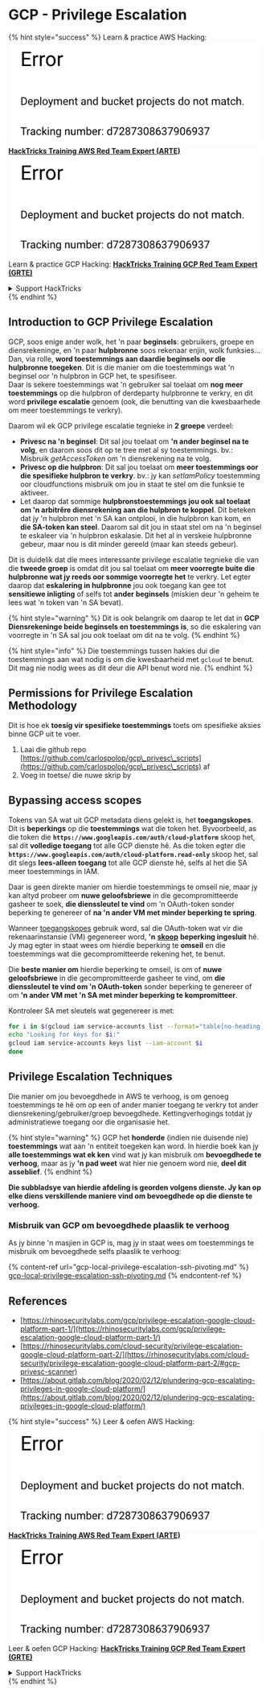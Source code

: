 # GCP - Privilege Escalation

{% hint style="success" %}
Learn & practice AWS Hacking:<img src="../../../.gitbook/assets/image (1) (1).png" alt="" data-size="line">[**HackTricks Training AWS Red Team Expert (ARTE)**](https://training.hacktricks.xyz/courses/arte)<img src="../../../.gitbook/assets/image (1) (1).png" alt="" data-size="line">\
Learn & practice GCP Hacking: <img src="../../../.gitbook/assets/image (2).png" alt="" data-size="line">[**HackTricks Training GCP Red Team Expert (GRTE)**<img src="../../../.gitbook/assets/image (2).png" alt="" data-size="line">](https://training.hacktricks.xyz/courses/grte)

<details>

<summary>Support HackTricks</summary>

* Check the [**subscription plans**](https://github.com/sponsors/carlospolop)!
* **Join the** 💬 [**Discord group**](https://discord.gg/hRep4RUj7f) or the [**telegram group**](https://t.me/peass) or **follow** us on **Twitter** 🐦 [**@hacktricks\_live**](https://twitter.com/hacktricks\_live)**.**
* **Share hacking tricks by submitting PRs to the** [**HackTricks**](https://github.com/carlospolop/hacktricks) and [**HackTricks Cloud**](https://github.com/carlospolop/hacktricks-cloud) github repos.

</details>
{% endhint %}

## Introduction to GCP Privilege Escalation <a href="#introduction-to-gcp-privilege-escalation" id="introduction-to-gcp-privilege-escalation"></a>

GCP, soos enige ander wolk, het 'n paar **beginsels**: gebruikers, groepe en diensrekeninge, en 'n paar **hulpbronne** soos rekenaar enjin, wolk funksies…\
Dan, via rolle, **word toestemmings aan daardie beginsels oor die hulpbronne toegeken**. Dit is die manier om die toestemmings wat 'n beginsel oor 'n hulpbron in GCP het, te spesifiseer.\
Daar is sekere toestemmings wat 'n gebruiker sal toelaat om **nog meer toestemmings** op die hulpbron of derdeparty hulpbronne te verkry, en dit word **privilege escalatie** genoem (ook, die benutting van die kwesbaarhede om meer toestemmings te verkry).

Daarom wil ek GCP privilege escalatie tegnieke in **2 groepe** verdeel:

* **Privesc na 'n beginsel**: Dit sal jou toelaat om **'n ander beginsel na te volg**, en daarom soos dit op te tree met al sy toestemmings. bv.: Misbruik _getAccessToken_ om 'n diensrekening na te volg.
* **Privesc op die hulpbron**: Dit sal jou toelaat om **meer toestemmings oor die spesifieke hulpbron te verkry**. bv.: jy kan _setIamPolicy_ toestemming oor cloudfunctions misbruik om jou in staat te stel om die funksie te aktiveer.
* Let daarop dat sommige **hulpbronstoestemmings jou ook sal toelaat om 'n arbitrêre diensrekening aan die hulpbron te koppel**. Dit beteken dat jy 'n hulpbron met 'n SA kan ontplooi, in die hulpbron kan kom, en **die SA-token kan steel**. Daarom sal dit jou in staat stel om na 'n beginsel te eskaleer via 'n hulpbron eskalasie. Dit het al in verskeie hulpbronne gebeur, maar nou is dit minder gereeld (maar kan steeds gebeur).

Dit is duidelik dat die mees interessante privilege escalatie tegnieke die van die **tweede groep** is omdat dit jou sal toelaat om **meer voorregte buite die hulpbronne wat jy reeds oor sommige voorregte het** te verkry. Let egter daarop dat **eskalering in hulpbronne** jou ook toegang kan gee tot **sensitiewe inligting** of selfs tot **ander beginsels** (miskien deur 'n geheim te lees wat 'n token van 'n SA bevat).

{% hint style="warning" %}
Dit is ook belangrik om daarop te let dat in **GCP Diensrekeninge beide beginsels en toestemmings is**, so die eskalering van voorregte in 'n SA sal jou ook toelaat om dit na te volg.
{% endhint %}

{% hint style="info" %}
Die toestemmings tussen hakies dui die toestemmings aan wat nodig is om die kwesbaarheid met `gcloud` te benut. Dit mag nie nodig wees as dit deur die API benut word nie.
{% endhint %}

## Permissions for Privilege Escalation Methodology

Dit is hoe ek **toesig vir spesifieke toestemmings** toets om spesifieke aksies binne GCP uit te voer.

1. Laai die github repo [https://github.com/carlospolop/gcp\_privesc\_scripts](https://github.com/carlospolop/gcp\_privesc\_scripts) af
2. Voeg in toetse/ die nuwe skrip by

## Bypassing access scopes <a href="#bypassing-access-scopes" id="bypassing-access-scopes"></a>

Tokens van SA wat uit GCP metadata diens gelekt is, het **toegangskopes**. Dit is **beperkings** op die **toestemmings** wat die token het. Byvoorbeeld, as die token die **`https://www.googleapis.com/auth/cloud-platform`** skoop het, sal dit **volledige toegang** tot alle GCP dienste hê. As die token egter die **`https://www.googleapis.com/auth/cloud-platform.read-only`** skoop het, sal dit slegs **lees-alleen toegang** tot alle GCP dienste hê, selfs al het die SA meer toestemmings in IAM.

Daar is geen direkte manier om hierdie toestemmings te omseil nie, maar jy kan altyd probeer om **nuwe geloofsbriewe** in die gecompromitteerde gasheer te soek, **die dienssleutel te vind** om 'n OAuth-token sonder beperking te genereer of **na 'n ander VM met minder beperking te spring**.

Wanneer [toegangskopes](https://cloud.google.com/compute/docs/access/service-accounts#accesscopesiam) gebruik word, sal die OAuth-token wat vir die rekenaarinstansie (VM) gegenereer word, **'n** [**skoop**](https://oauth.net/2/scope/) **beperking ingesluit** hê. Jy mag egter in staat wees om hierdie beperking te **omseil** en die toestemmings wat die gecompromitteerde rekening het, te benut.

Die **beste manier om** hierdie beperking te omseil, is om of **nuwe geloofsbriewe** in die gecompromitteerde gasheer te vind, om **die dienssleutel te vind om 'n OAuth-token** sonder beperking te genereer of om **'n ander VM met 'n SA met minder beperking te kompromitteer**.

Kontroleer SA met sleutels wat gegenereer is met:
```bash
for i in $(gcloud iam service-accounts list --format="table[no-heading](email)"); do
echo "Looking for keys for $i:"
gcloud iam service-accounts keys list --iam-account $i
done
```
## Privilege Escalation Techniques

Die manier om jou bevoegdhede in AWS te verhoog, is om genoeg toestemmings te hê om op een of ander manier toegang te verkry tot ander diensrekening/gebruiker/groep bevoegdhede. Kettingverhogings totdat jy administratiewe toegang oor die organisasie het.

{% hint style="warning" %}
GCP het **honderde** (indien nie duisende nie) **toestemmings** wat aan 'n entiteit toegeken kan word. In hierdie boek kan jy **alle toestemmings wat ek ken** vind wat jy kan misbruik om **bevoegdhede te verhoog**, maar as jy **'n pad weet** wat hier nie genoem word nie, **deel dit asseblief**.
{% endhint %}

**Die subbladsye van hierdie afdeling is georden volgens dienste. Jy kan op elke diens verskillende maniere vind om bevoegdhede op die dienste te verhoog.**

### Misbruik van GCP om bevoegdhede plaaslik te verhoog

As jy binne 'n masjien in GCP is, mag jy in staat wees om toestemmings te misbruik om bevoegdhede selfs plaaslik te verhoog:

{% content-ref url="gcp-local-privilege-escalation-ssh-pivoting.md" %}
[gcp-local-privilege-escalation-ssh-pivoting.md](gcp-local-privilege-escalation-ssh-pivoting.md)
{% endcontent-ref %}

## References

* [https://rhinosecuritylabs.com/gcp/privilege-escalation-google-cloud-platform-part-1/](https://rhinosecuritylabs.com/gcp/privilege-escalation-google-cloud-platform-part-1/)
* [https://rhinosecuritylabs.com/cloud-security/privilege-escalation-google-cloud-platform-part-2/](https://rhinosecuritylabs.com/cloud-security/privilege-escalation-google-cloud-platform-part-2/#gcp-privesc-scanner)
* [https://about.gitlab.com/blog/2020/02/12/plundering-gcp-escalating-privileges-in-google-cloud-platform/](https://about.gitlab.com/blog/2020/02/12/plundering-gcp-escalating-privileges-in-google-cloud-platform/)

{% hint style="success" %}
Leer & oefen AWS Hacking:<img src="../../../.gitbook/assets/image (1) (1).png" alt="" data-size="line">[**HackTricks Training AWS Red Team Expert (ARTE)**](https://training.hacktricks.xyz/courses/arte)<img src="../../../.gitbook/assets/image (1) (1).png" alt="" data-size="line">\
Leer & oefen GCP Hacking: <img src="../../../.gitbook/assets/image (2).png" alt="" data-size="line">[**HackTricks Training GCP Red Team Expert (GRTE)**<img src="../../../.gitbook/assets/image (2).png" alt="" data-size="line">](https://training.hacktricks.xyz/courses/grte)

<details>

<summary>Support HackTricks</summary>

* Kyk na die [**subscription plans**](https://github.com/sponsors/carlospolop)!
* **Sluit aan by die** 💬 [**Discord group**](https://discord.gg/hRep4RUj7f) of die [**telegram group**](https://t.me/peass) of **volg** ons op **Twitter** 🐦 [**@hacktricks\_live**](https://twitter.com/hacktricks\_live)**.**
* **Deel hacking truuks deur PRs in te dien na die** [**HackTricks**](https://github.com/carlospolop/hacktricks) en [**HackTricks Cloud**](https://github.com/carlospolop/hacktricks-cloud) github repos.

</details>
{% endhint %}
